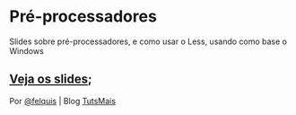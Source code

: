# Pré-processadores
Slides sobre pré-processadores, e como usar o Less, usando como base o Windows

## [Veja os slides](http://tutsmais.com.br/talks/pre-processadores/ "Veja os slides");

Por 
[@felquis](http://twitter.com/felquis "@felquis") | Blog [TutsMais](http://tutsmais.com.br/blog "TutsMais")